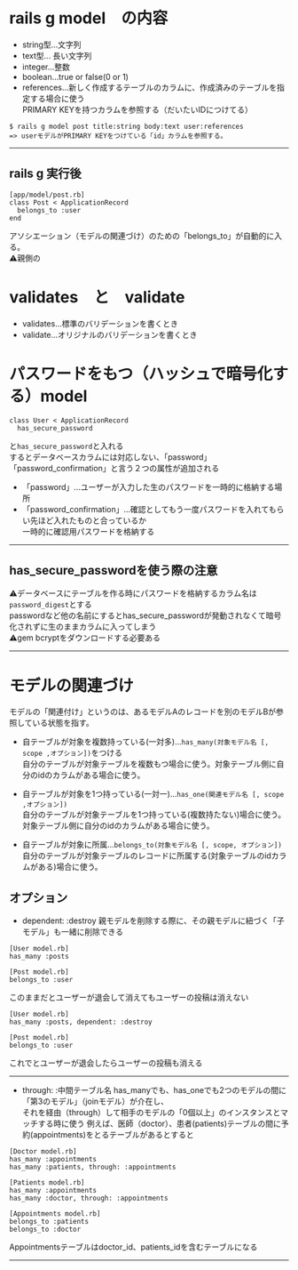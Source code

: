 # rails g model　の内容
- string型...文字列
- text型... 長い文字列
- integer...整数
- boolean...true or false(0 or 1)
- references...新しく作成するテーブルのカラムに、作成済みのテーブルを指定する場合に使う   
PRIMARY KEYを持つカラムを参照する（だいたいIDにつけてる）
~~~
$ rails g model post title:string body:text user:references
=> userモデルがPRIMARY KEYをつけている「id」カラムを参照する。
~~~
***

## rails g 実行後
~~~
[app/model/post.rb]
class Post < ApplicationRecord
  belongs_to :user
end
~~~
アソシエーション（モデルの関連づけ）のための「belongs_to」が自動的に入る。    
⚠️親側の




# validates　と　validate
- validates...標準のバリデーションを書くとき
- validate...オリジナルのバリデーションを書くとき

# パスワードをもつ（ハッシュで暗号化する）model
~~~
class User < ApplicationRecord
  has_secure_password
~~~
と`has_secure_password`と入れる    
するとデータベースカラムには対応しない、「password」「password_confirmation」と言う２つの属性が追加される   
- 「password」...ユーザーが入力した生のパスワードを一時的に格納する場所    
- 「password_confirmation」...確認としてもう一度パスワードを入れてもらい先ほど入れたものと合っているか    
一時的に確認用パスワードを格納する   
***

## has_secure_passwordを使う際の注意
⚠️データベースにテーブルを作る時にパスワードを格納するカラム名は`password_digest`とする   
passwordなど他の名前にするとhas_secure_passwordが発動されなくて暗号化されずに生のままカラムに入ってしまう    
⚠️gem bcryptをダウンロードする必要ある
***

# モデルの関連づけ
モデルの「関連付け」というのは、あるモデルAのレコードを別のモデルBが参照している状態を指す。   

- 自テーブルが対象を複数持っている(一対多)...`has_many(対象モデル名 [, scope ,オプション])`をつける    
自分のテーブルが対象テーブルを複数もつ場合に使う。対象テーブル側に自分のidのカラムがある場合に使う。

-  自テーブルが対象を1つ持っている(一対一)...`has_one(関連モデル名 [, scope ,オプション])`   
自分のテーブルが対象テーブルを1つ持っている(複数持たない)場合に使う。対象テーブル側に自分のidのカラムがある場合に使う。

- 自テーブルが対象に所属...`belongs_to(対象モデル名 [, scope, オプション])`   
自分のテーブルが対象テーブルのレコードに所属する(対象テーブルのidカラムがある)場合に使う。

## オプション
- dependent: :destroy
親モデルを削除する際に、その親モデルに紐づく「子モデル」も一緒に削除できる
~~~
[User model.rb]
has_many :posts

[Post model.rb]
belongs_to :user
~~~
このままだとユーザーが退会して消えてもユーザーの投稿は消えない
~~~
[User model.rb]
has_many :posts, dependent: :destroy

[Post model.rb]
belongs_to :user
~~~
これでとユーザーが退会したらユーザーの投稿も消える
***

- through: :中間テーブル名
has_manyでも、has_oneでも2つのモデルの間に「第3のモデル」（joinモデル）が介在し、   
それを経由（through）して相手のモデルの「0個以上」のインスタンスとマッチする時に使う
例えば、医師（doctor）、患者(patients)テーブルの間に予約(appointments)をとるテーブルがあるとすると
~~~
[Doctor model.rb]
has_many :appointments
has_many :patients, through: :appointments

[Patients model.rb]
has_many :appointments
has_many :doctor, through: :appointments

[Appointments model.rb]
belongs_to :patients
belongs_to :doctor
~~~
Appointmentsテーブルはdoctor_id、patients_idを含むテーブルになる
***

